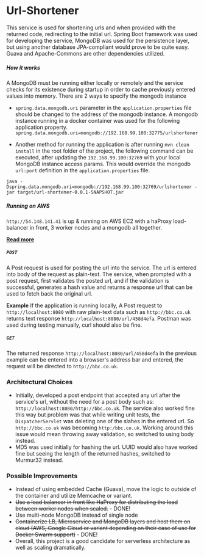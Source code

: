 # Url-Shortener

This service is used for shortening urls and when provided with the returned code, redirecting to the initial url. 
Spring Boot framework was used for developing the service, MongoDB was used for the persistence layer, but using another 
database JPA-compliant would prove to be quite easy. Guava and Apache-Commons are other dependencies utilized.

##### How it works

A MongoDB must be running either locally or remotely and the service checks for its existence during startup in order 
to cache previously entered values into memory. There are 2 ways to specify the mongodb instance

* `spring.data.mongodb.uri` parameter in the `application.properties` 
file should be changed to the address of the mongodb instance. A mongodb instance running in a docker container was 
used for the following application property. `spring.data.mongodb.uri=mongodb://192.168.99.100:32775/urlshortener`

* Another method for running the application is after running `mvn clean install` in the root folder of the project, the 
following command can be executed, after updating the `192.168.99.100:32769` with your local MongoDB instance access params.
This would override the mongodb `url:port` definition in the `application.properties` file.

`java -Dspring.data.mongodb.uri=mongodb://192.168.99.100:32769/urlshortener -jar target/url-shortener-0.0.1-SNAPSHOT.jar`

##### Running on AWS

`http://54.148.141.41` is up & running on AWS EC2 with a haProxy load-balancer in front, 3 worker nodes and a mongodb all together.

**[Read more](src/main/resources/doc/aws.md)**

##### `POST`

A Post request is used for posting the url into the service. The url is entered into body of the request as plain-text.
The service, when prompted with a post request, first validates the posted url, and if the validation is successful, 
generates a hash value and returns a response url that can be used to fetch back the original url.

**Example**
If the application is running locally, A Post request to `http://localhost:8080` with raw plain-text data such as 
`http://bbc.co.uk` returns text response `http://localhost:8080/url/458d4efa`. Postman was 
used during testing manually, curl should also be fine.

##### `GET`

The returned response `http://localhost:8080/url/458d4efa` in the previous example can be entered 
into a browser's address bar and entered, the request will be directed to `http://bbc.co.uk`.

### Architectural Choices

* Initially, developed a post endpoint that accepted any url after the service's url, without the need for a 
post body such as: `http://localhost:8080/http://bbc.co.uk`. The service also worked fine this way but 
problem was that while writing unit tests, the `DispatcherServlet` was deleting one of the slahes in the entered 
url. So `http://bbc.co.uk` was becoming `http:/bbc.co.uk`. Working around this issue would mean throwing away 
validation, so switched to using body instead.
* MD5 was used initially for hashing the url. UUID would also have worked fine but seeing the length of the returned 
hashes, switched to Murmur32 instead.


### Possible Improvements

* Instead of using embedded Cache (Guava), move the logic to outside of the container and utilize Memcache or variant.
* ~~Use a load balancer in front like HaProxy for distributing the load between worker nodes when scaled.~~ - DONE!
* Use multi-node MongoDB instead of single node
* ~~Containerize LB, Microservice and MongoDB layers and host them on cloud (AWS, Google Cloud or variant depending on 
their ease of use for Docker Swarm support)~~ - DONE!
* Overall, this project is a good candidate for serverless architecture as well as scaling dramatically.
